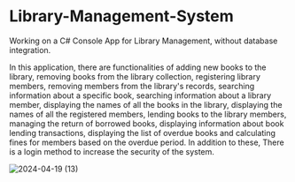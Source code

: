 # Library-Management-System
Working on a C# Console App for Library Management, without database integration.

In this application, there are functionalities of adding new books to the library, removing books from the library collection, registering library members, removing members from the library's records, searching information about a specific book, searching information about a library member, displaying the names of all the books in the library, displaying the names of all the registered members, lending books to the library members, managing the return of borrowed books, displaying information about book lending transactions, displaying the list of overdue books and calculating fines for members based on the overdue period. In addition to these, There is a login method to increase the security of the system.

![2024-04-19 (13)](https://github.com/PawaniHasara/Library-Management-System/assets/143738397/72b7d4e9-f90a-49ad-8f1b-dee5d58e3e40)
